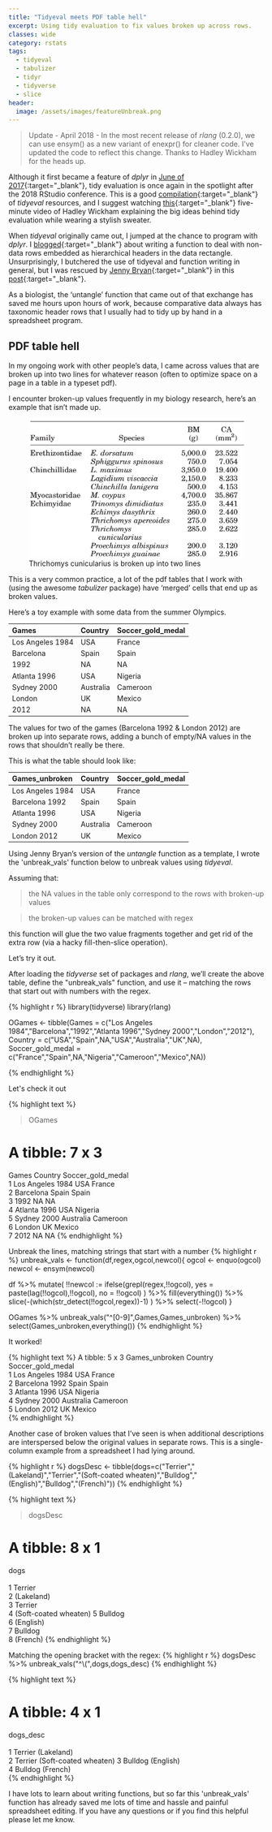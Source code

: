 ```yaml
---
title: "Tidyeval meets PDF table hell"
excerpt: Using tidy evaluation to fix values broken up across rows. 
classes: wide
category: rstats
tags:
  - tidyeval
  - tabulizer
  - tidyr
  - tidyverse
  - slice
header:
  image: /assets/images/featureUnbreak.png
---
```


> Update - April 2018 - In the most recent release of _rlang_ (0.2.0), we can use ensym() as a new variant of enexpr() for cleaner code. I've updated the code to reflect this change. Thanks to Hadley Wickham for the heads up. 

Although it first became a feature of _dplyr_ in [June of 2017](https://blog.rstudio.com/2017/06/13/dplyr-0-7-0/){:target="_blank"}, tidy evaluation is once again in the spotlight after the 2018 RStudio conference.  This is a good [compilation](https://maraaverick.rbind.io/2017/08/tidyeval-resource-roundup/){:target="_blank"} of _tidyeval_ resources, and I suggest watching [this](https://www.youtube.com/watch?v=nERXS3ssntw){:target="_blank"} five-minute video of Hadley Wickham explaining the big ideas behind tidy evaluation while wearing a stylish sweater. 

 
When _tidyeval_ originally came out, I jumped at the chance to program with _dplyr_.  I [blogged](http://luisdva.github.io/rstats/tidyeval/){:target="_blank"} about writing a function to deal with non-data rows embedded as hierarchical headers in the data rectangle. Unsurprisingly, I butchered the use of tidyeval and function writing in general, but I was rescued by [Jenny Bryan](https://twitter.com/JennyBryan){:target="_blank"} in this [post](http://rstudio-pubs-static.s3.amazonaws.com/287966_3967f466282b4260a0163d9d9acdad57.html){:target="_blank"}.

As a biologist, the ‘untangle’ function that came out of that exchange has saved me hours upon hours of work, because comparative data always has taxonomic header rows that I usually had to tidy up by hand in a spreadsheet program. 

## PDF table hell

In my ongoing work with other people’s data, I came across values that are broken up into two lines for whatever reason (often to optimize space on a page in a table in a typeset pdf).

I encounter broken-up values frequently in my biology research, here’s an example that isn’t made up.

<figure>
    <a href="/assets/images/becerra12.png"><img src="/assets/images/becerra12.png"></a>
        <figcaption>Thrichomys cunicularius is broken up into two lines</figcaption>
</figure>

This is a very common practice, a lot of the pdf tables that I work with (using the awesome _tabulizer_ package) have ‘merged’ cells that end up as broken values.

Here’s a toy example with some data from the summer Olympics.

|Games            |Country   |Soccer_gold_medal |
|:----------------|:---------|:-----------------|
|Los Angeles 1984 |USA       |France            |
|Barcelona        |Spain     |Spain             |
|1992             |NA        |NA                |
|Atlanta 1996     |USA       |Nigeria           |
|Sydney 2000      |Australia |Cameroon          |
|London           |UK        |Mexico            |
|2012             |NA        |NA                |

The values for two of the games (Barcelona 1992 & London 2012) are broken up into separate rows, adding a bunch of empty/NA values in the rows that shouldn’t really be there. 

This is what the table should look like:

|Games_unbroken   |Country   |Soccer_gold_medal |
|:----------------|:---------|:-----------------|
|Los Angeles 1984 |USA       |France            |
|Barcelona 1992   |Spain     |Spain             |
|Atlanta 1996     |USA       |Nigeria           |
|Sydney 2000      |Australia |Cameroon          |
|London 2012      |UK        |Mexico            |


Using Jenny Bryan’s version of the _untangle_ function as a template, I wrote the 'unbreak_vals' function below to unbreak values using _tidyeval_. 

Assuming that:

> the NA values in the table only correspond to the rows with broken-up values  
  
> the broken-up values can be matched with regex 

this function will glue the two value fragments together and get rid of the extra row (via a hacky fill-then-slice operation). 

Let’s try it out.

After loading the _tidyverse_ set of packages and _rlang_, we’ll create the above table, define the "unbreak_vals" function, and use it – matching the rows that start out with numbers with the regex.


{% highlight r %}
library(tidyverse)
library(rlang)

OGames <- tibble(Games = c("Los Angeles 1984","Barcelona","1992","Atlanta 1996","Sydney 2000","London","2012"),
                Country = c("USA","Spain",NA,"USA","Australia","UK",NA),
                Soccer_gold_medal = c("France","Spain",NA,"Nigeria","Cameroon","Mexico",NA))


{% endhighlight %}

Let's check it out

{% highlight text %}
> OGames
# A tibble: 7 x 3
  Games            Country   Soccer_gold_medal
  <chr>            <chr>     <chr>            
1 Los Angeles 1984 USA       France           
2 Barcelona        Spain     Spain            
3 1992             NA        NA               
4 Atlanta 1996     USA       Nigeria          
5 Sydney 2000      Australia Cameroon         
6 London           UK        Mexico           
7 2012             NA        NA 
{% endhighlight %}

Unbreak the lines, matching strings that start with a number
{% highlight r %}
unbreak_vals <- function(df,regex,ogcol,newcol){
  ogcol <- enquo(ogcol)
  newcol <- ensym(newcol)
  
  df %>% 
    mutate(
      !!newcol := ifelse(grepl(regex,!!ogcol),
                         yes = paste(lag(!!ogcol),!!ogcol),
                         no = !!ogcol)
    ) %>% 
    fill(everything()) %>% 
    slice(-(which(str_detect(!!ogcol,regex))-1)
    ) %>%
    select(-!!ogcol)
}

OGames %>% unbreak_vals("^[0-9]",Games,Games_unbroken) %>% 
  select(Games_unbroken,everything())
{% endhighlight %}

It worked!

{% highlight text %}
A tibble: 5 x 3
  Games_unbroken   Country   Soccer_gold_medal
  <chr>            <chr>     <chr>            
1 Los Angeles 1984 USA       France           
2 Barcelona 1992   Spain     Spain            
3 Atlanta 1996     USA       Nigeria          
4 Sydney 2000      Australia Cameroon         
5 London 2012      UK        Mexico      
{% endhighlight %}


Another case of broken values that I’ve seen is when additional descriptions are interspersed below the original values in separate rows. This is a single-column example from a spreadsheet I had lying around.  

{% highlight r %}
dogsDesc <- tibble(dogs=c("Terrier","(Lakeland)","Terrier","(Soft-coated wheaten)","Bulldog","(English)","Bulldog","(French)"))
{% endhighlight %}

{% highlight text %}
> dogsDesc
# A tibble: 8 x 1
  dogs                 
  <chr>                
1 Terrier              
2 (Lakeland)           
3 Terrier              
4 (Soft-coated wheaten)
5 Bulldog              
6 (English)            
7 Bulldog              
8 (French) 
{% endhighlight %}

Matching the opening bracket with the regex:
{% highlight r %}
dogsDesc %>% unbreak_vals("^\\(",dogs,dogs_desc)
{% endhighlight %}

{% highlight text %}
# A tibble: 4 x 1
  dogs_desc                    
  <chr>                        
1 Terrier (Lakeland)           
2 Terrier (Soft-coated wheaten)
3 Bulldog (English)            
4 Bulldog (French)   
{% endhighlight %}


I have lots to learn about writing functions, but so far this 'unbreak_vals' function has already saved me lots of time and  hassle and painful spreadsheet editing. If you have any questions or if you find this helpful please let me know. 
